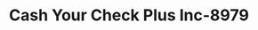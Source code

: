 ---
f_zip-code: 48043
f_state-code: MI
title: Cash Your Check Plus Inc-8979
f_phone: 586-465-9799
f_city-only: Mount Clemens
f_address: 242 Southbound Gratt Avenue Mount Clemens
f_location-unique-id: '8979'
slug: cash-your-check-plus-inc-8979
updated-on: '2024-05-30T13:46:58.046Z'
created-on: '2024-05-30T13:36:59.803Z'
published-on: '2024-05-30T13:54:32.469Z'
f_city-state: cms/city/mount-clemens-mi.md
f_company: cms/company/cash-your-check-plus-inc.md
f_state: cms/state/michigan.md
layout: '[payday-loan].html'
tags: payday-loan
---